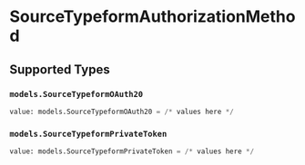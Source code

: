 # SourceTypeformAuthorizationMethod


## Supported Types

### `models.SourceTypeformOAuth20`

```python
value: models.SourceTypeformOAuth20 = /* values here */
```

### `models.SourceTypeformPrivateToken`

```python
value: models.SourceTypeformPrivateToken = /* values here */
```

